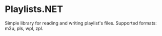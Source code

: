 # Playlists.NET
Simple library for reading and writing playlist's files. Supported formats: m3u, pls, wpl, zpl.
